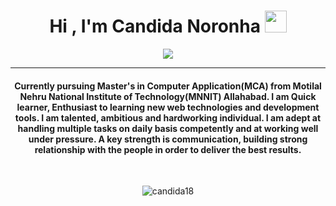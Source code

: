 <h1 align="center">Hi , I'm Candida Noronha <img src="https://media.giphy.com/media/hvRJCLFzcasrR4ia7z/giphy.gif" width="35"></h1>
<p align="center">
  <a href="https://github.com/DenverCoder1/readme-typing-svg"><img src="https://readme-typing-svg.herokuapp.com?lines=Full-      
  Stack+Web+Developer;DS%20|%20Algo%20Enthusiast;ReactJS%20Developer;Always%20learning%20new%20things&center=true&width=500&height=50&font=georgia"></a>
</p>
<hr/>
<h4 align="center">Currently pursuing Master's in Computer Application(MCA) from Motilal Nehru National Institute of Technology(MNNIT) Allahabad. I am Quick learner, Enthusiast to learning new web technologies and development tools. I am talented, ambitious and hardworking individual. I am adept at handling multiple tasks on daily basis competently and at working well under pressure. A key strength is communication, building strong relationship with the people in order to deliver the best results.</h4>
<br>
<p align="center"> <img src="https://komarev.com/ghpvc/?username=candida18&label=Candida's%20Profile%20Views%20&color=dc143c&style=plastic" alt="candida18" /> </p>

